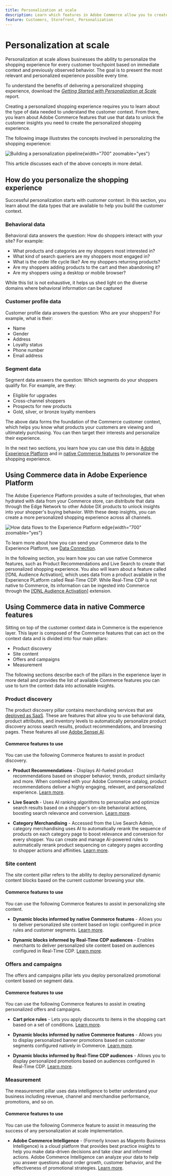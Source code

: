 ```yaml
---
title: Personalization at scale
description: Learn which features in Adobe Commerce allow you to create a personalized experience for your shoppers.
feature: Customers, Storefront, Personalization
---
```

# Personalization at scale

​Personalization at scale allows businesses the ability to personalize the shopping experience for every customer touchpoint based on immediate context and previously observed behavior. The goal is to present the most relevant and personalized experience possible every time.

To understand the benefits of delivering a personalized shopping experience, download the [_Getting Started with Personalization at Scale_](https://business.adobe.com/resources/reports/getting-started-with-personalization-at-scale.html) report.

Creating a personalized shopping experience requires you to learn about the type of data needed to understand the customer context. From there, you learn about Adobe Commerce features that use that data to unlock the customer insights you need to create the personalized shopping experience.

The following image illustrates the concepts involved in personalizing the shopping experience:

![Building a personalization pipeline](assets/personalization-journey.png){width="700" zoomable="yes"}

This article discusses each of the above concepts in more detail.

## How do you personalize the shopping experience

Successful personalization starts with customer context. In this section, you learn about the data types that are available to help you build the customer context.

### Behavioral data

Behavioral data answers the question: How do shoppers interact with your site? For example:

- What products and categories are my shoppers most interested in?
- What kind of search queriers are my shoppers most engaged in?
- What is the order life cycle like? Are my shoppers returning products?
- Are my shoppers adding products to the cart and then abandoning it?
- Are my shoppers using a desktop or mobile browser?

While this list is not exhaustive, it helps us shed light on the diverse domains where behavioral information can be captured

### Customer profile data

Customer profile data answers the question: Who are your shoppers? For example, what is their:

- Name
- Gender
- Address
- Loyalty status
- Phone number
- Email address

### Segment data

Segment data answers the question: Which segments do your shoppers qualify for. For example, are they:

- Eligible for upgrades
- Cross-channel shoppers
- Prospects for new products
- Gold, silver, or bronze loyalty members

The above data forms the foundation of the Commerce customer context, which helps you know what products your customers are viewing and ultimately purchasing. You can then target their interests and personalize their experience.

In the next two sections, you learn how you can use this data in [Adobe Experience Platform](#using-commerce-data-in-adobe-experience-platform) and in [native Commerce features](#using-commerce-data-in-native-commerce-features) to personalize the shopping experience.

## Using Commerce data in Adobe Experience Platform

The Adobe Experience Platform provides a suite of technologies, that when hydrated with data from your Commerce store, can distribute that data through the Edge Network to other Adobe DX products to unlock insights into your shopper's buying behavior. With these deep insights, you can create a more personalized shopping experience across all channels.

![How data flows to the Experience Platform edge](assets/commerce-edge.png){width="700" zoomable="yes"}

To learn more about how you can send your Commerce data to the Experience Platform, see [Data Connection](https://experienceleague.adobe.com/docs/commerce-merchant-services/data-connection/overview.html).

In the following section, you learn how you can use native Commerce features, such as Product Recommendations and Live Search to create that personalized shopping experience. You also will learn about a feature called [!DNL Audience Activation], which uses data from a product available in the Experience PLatform called Real-Time CDP. While Real-Time CDP is not native to Commerce, its information can be ingested into Commerce through the [[!DNL Audience Activation]](https://experienceleague.adobe.com/docs/commerce-admin/customers/audience-activation.html) extension.

## Using Commerce data in native Commerce features

Sitting on top of the customer context data in Commerce is the experience layer. This layer is composed of the Commerce features that can act on the context data and is divided into four main pillars:

- Product discovery
- Site content
- Offers and campaigns
- Measurement

The following sections describe each of the pillars in the experience layer in more detail and provides the list of  available Commerce features you can use to turn the context data into actionable insights.

### Product discovery

The product discovery pillar contains merchandising services that are [deployed as SaaS](https://experienceleague.adobe.com/docs/commerce-merchant-services/user-guides/integration-services/saas.html). These are features that allow you to use behavioral data, product attributes, and inventory levels to automatically personalize product discovery across search results, product recommendations, and browsing pages. These features all use [Adobe Sensei AI](https://business.adobe.com/products/sensei/adobe-sensei.html).

#### Commerce features to use

You can use the following Commerce features to assist in product discovery.

- **Product Recommendations** - Displays AI-fueled product recommendations based on shopper behavior, trends, product similarity and more. When combined with your Adobe Commerce catalog, product recommendations deliver a highly engaging, relevant, and personalized experience. [Learn more](https://experienceleague.adobe.com/docs/commerce-merchant-services/product-recommendations/guide-overview.html).

- **Live Search** - Uses AI ranking algorithms to personalize and optimize search results based on a shopper's on-site behavioral actions, boosting search relevance and conversion. [Learn more](https://experienceleague.adobe.com/docs/commerce-merchant-services/live-search/guide-overview.html).

- **Category Merchandising** - Accessed from the Live Search Admin, category merchandising uses AI to automatically rerank the sequence of products on each category page to boost relevance and conversion for every shopper. You can create and manage AI-powered rules to automatically rerank product sequencing on category pages according to shopper actions and affinities. [Learn more](https://experienceleague.adobe.com/docs/commerce-merchant-services/live-search/live-search-admin/category-merch.html).

### Site content

The site content pillar refers to the ability to deploy personalized dynamic content blocks based on the current customer browsing your site.

#### Commerce features to use

You can use the following Commerce features to assist in personalizing site content.

- **Dynamic blocks informed by native Commerce features** - Allows you to deliver personalized site content based on logic configured in price rules and customer segments. [Learn more](https://experienceleague.adobe.com/docs/commerce-admin/content-design/elements/dynamic-blocks/dynamic-blocks.html).

- **Dynamic blocks informed by Real-Time CDP audiences** - Enables merchants to deliver personalized site content based on audiences configured in Real-Time CDP. [Learn more](https://experienceleague.adobe.com/docs/commerce-admin/customers/audience-activation.html).

### Offers and campaigns

The offers and campaigns pillar lets you deploy personalized promotional content based on segment data.

#### Commerce features to use

You can use the following Commerce features to assist in creating personalized offers and campaigns.

- **Cart price rules** - Lets you apply discounts to items in the shopping cart based on a set of conditions. [Learn more](https://experienceleague.adobe.com/docs/commerce-admin/marketing/promotions/cart-rules/price-rules-cart.html).

- **Dynamic blocks informed by native Commerce features** - Allows you to display personalized banner promotions based on customer segments configured natively in Commerce. [Learn more](https://experienceleague.adobe.com/docs/commerce-admin/content-design/elements/dynamic-blocks/dynamic-blocks.html).

- **Dynamic blocks informed by Real-Time CDP audiences** - Allows you to display personalized promotions based on audiences configured in Real-Time CDP. [Learn more](https://experienceleague.adobe.com/docs/commerce-admin/customers/audience-activation.html).

### Measurement

The measurement pillar uses data intelligence to better understand your business including revenue, channel and merchandise performance, promotions, and so on.

#### Commerce features to use

You can use the following Commerce feature to assist in measuring the success of any personalization at scale implementation.

- **Adobe Commerce Intelligence** - (Formerly known as Magento Business Intelligence) is a cloud platform that provides best practice insights to help you make data-driven decisions and take clear and informed actions. Adobe Commerce Intelligence can analyze your data to help you answer questions about order growth, customer behavior, and the effectiveness of promotional strategies. [Learn more](https://experienceleague.adobe.com/docs/commerce-business-intelligence/mbi/getting-started.html).
